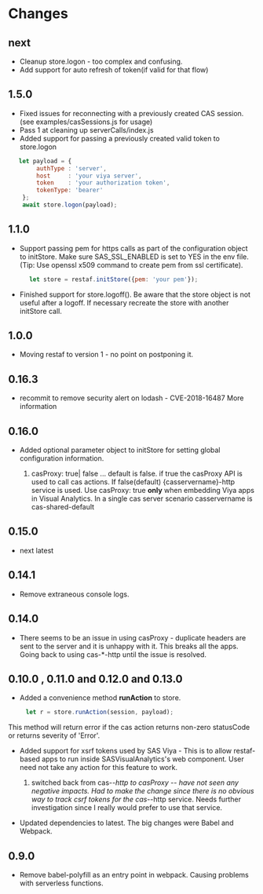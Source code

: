 # Changes

## next

- Cleanup store.logon - too complex and confusing.
- Add support for auto refresh of token(if valid for that flow)

## 1.5.0

- Fixed issues for reconnecting with a previously created CAS session. (see examples/casSessions.js for usage)
- Pass 1 at cleaning up serverCalls/index.js
- Added support for passing a previously created valid token to store.logon

```Javascript
   let payload = {
        authType : 'server',
        host     : 'your viya server',
        token    : 'your authorization token',
        tokenType: 'bearer'
    };
    await store.logon(payload);

```

## 1.1.0

- Support passing pem for https calls as part of the configuration object to initStore. Make sure SAS_SSL_ENABLED is set to YES in the env file. (Tip: Use openssl x509 command to create pem from ssl certificate).

```javascript
      let store = restaf.initStore({pem: 'your pem'});
```

- Finished support for store.logoff(). Be aware that the store object is not useful after a logoff. If necessary recreate the store with another initStore call.

## 1.0.0

- Moving restaf to version 1 - no point on postponing it.

## 0.16.3

- recommit to remove security alert on lodash -  CVE-2018-16487 More information

## 0.16.0

- Added optional parameter object to initStore for setting global configuration information.

   1. casProxy: true| false   ... default is false. if true the casProxy API is used to call cas actions. If false(default) {casservername}-http service is used. Use casProxy: true **only** when embedding Viya apps in Visual Analytics. In a single cas server scenario casservername is cas-shared-default

## 0.15.0

- next latest

## 0.14.1

- Remove extraneous console logs.

## 0.14.0

- There seems to be an issue in using casProxy - duplicate headers are sent to the server and it is unhappy with it. This breaks all the apps. Going back to using cas-*-http until the issue is resolved.

## 0.10.0 , 0.11.0 and 0.12.0 and 0.13.0

- Added a convenience method **runAction** to store.

```javascript
     let r = store.runAction(session, payload);
```

This method will return error if the cas action returns non-zero statusCode or returns severity of 'Error'.

- Added support for xsrf tokens used by SAS Viya - This is to allow restaf-based apps to run inside SASVisualAnalytics's web component. User need not take any action for this feature to work.

   1. switched back from cas-*-http to casProxy -- have not seen any negative impacts. Had to make the change since there is no obvious way to track csrf tokens for the cas-*-http service. Needs further investigation since I really would prefer to use that service.

- Updated dependencies to latest. The big changes were Babel and Webpack.

## 0.9.0

- Remove babel-polyfill as an entry point in webpack. Causing problems with serverless functions.
